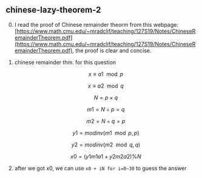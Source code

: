 ## chinese-lazy-theorem-2
0. I read the proof of Chinese remainder theorm from this webpage: [https://www.math.cmu.edu/~mradclif/teaching/127S19/Notes/ChineseRemainderTheorem.pdf](https://www.math.cmu.edu/~mradclif/teaching/127S19/Notes/ChineseRemainderTheorem.pdf), the proof is clear and concise.

1. chinese remainder thm. for this question

    $$ x \equiv a1 \mod p $$

    $$ x \equiv a2 \mod q $$

    $$ N=p \times q $$

    $$ m1=N\div p=q $$

    $$ m2=N\div q=p $$

    $$ y1=modinv(m1\mod p, p) $$

    $$ y2=modinv(m2\mod q, q) $$

    $$ x0=(y1m1a1+y2m2a2)\%N $$

2. after we got x0, we can use ` x0 + iN for i=0~30 ` to guess the answer

